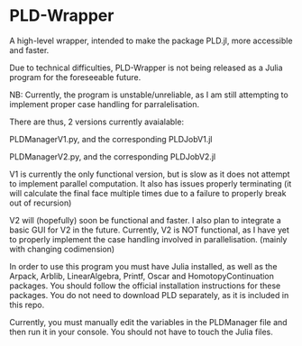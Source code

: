 # PLD-Wrapper
A high-level wrapper, intended to make the package PLD.jl, more accessible and faster.

Due to technical difficulties, PLD-Wrapper is not being released as a Julia program for the foreseeable future.

NB: Currently, the program is unstable/unreliable, as I am still attempting to implement proper case handling for parralelisation.

There are thus, 2 versions currently avaialable:

PLDManagerV1.py, and the corresponding PLDJobV1.jl

PLDManagerV2.py, and the corresponding PLDJobV2.jl

V1 is currently the only functional version, but is slow as it does not attempt to implement parallel computation. It also has issues properly terminating (it will calculate the final face multiple times due to a failure to properly break out of recursion)

V2 will (hopefully) soon be functional and faster. I also plan to integrate a basic GUI for V2 in the future. Currently, V2 is NOT functional, as I have yet to properly implement the case handling involved in parallelisation. (mainly with changing codimension)

In order to use this program you must have Julia installed, as well as the Arpack, Arblib, LinearAlgebra, Printf, Oscar and HomotopyContinuation packages. You should follow the official installation instructions for these packages.
You do not need to download PLD separately, as it is included in this repo. 

Currently, you must manually edit the variables in the PLDManager file and then run it in your console. You should not have to touch the Julia files.


